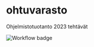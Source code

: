 # ohtuvarasto
Ohjelmistotuotanto 2023 tehtävät

![Workflow badge](https://github.com/mko3000/ohtuvarasto/workflows/main.yml/badge.svg)

